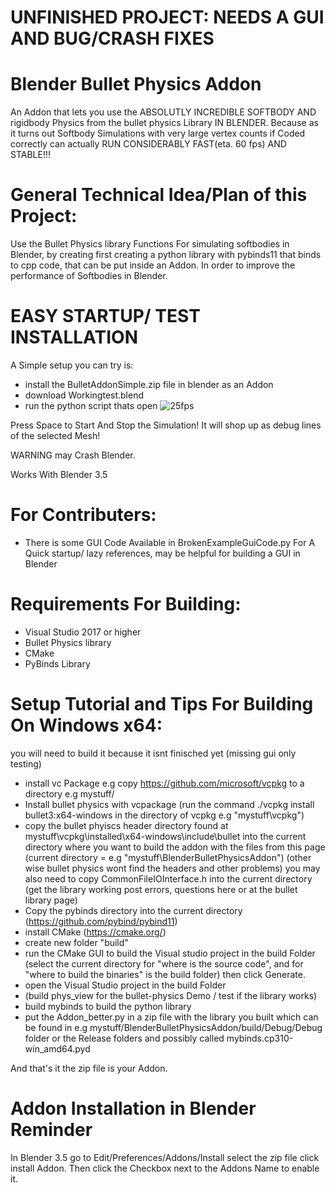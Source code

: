 # UNFINISHED PROJECT: NEEDS A GUI AND BUG/CRASH FIXES
# Blender Bullet Physics Addon
An Addon that lets you use the ABSOLUTLY INCREDIBLE SOFTBODY AND rigidbody Physics from the bullet physics Library IN BLENDER.
Because as it turns out Softbody Simulations with very large vertex counts if Coded correctly can actually RUN CONSIDERABLY FAST(eta. 60 fps) AND STABLE!!!

# General Technical Idea/Plan of this Project:
Use the Bullet Physics library Functions For simulating softbodies in Blender, by creating first creating a python library with pybinds11 that binds to cpp code, that can be put inside an Addon. In order to improve the performance of Softbodies in Blender.

# EASY STARTUP/ TEST INSTALLATION
A Simple setup you can try is:
- install the BulletAddonSimple.zip file in blender as an Addon
- download Workingtest.blend
- run the python script thats open
![25fps](https://github.com/ENR813/BlenderBulletPhysicsAddon/assets/50517527/7126508f-ab43-4b2c-9224-b066e387fceb)

Press Space to Start And Stop the Simulation! It will shop up as debug lines of the selected Mesh!

WARNING may Crash Blender.

Works With Blender 3.5

# For Contributers:
- There is some GUI Code Available in BrokenExampleGuiCode.py For A Quick startup/ lazy references, may be helpful for building a GUI in Blender 

# Requirements For Building:
- Visual Studio 2017 or higher
- Bullet Physics library
- CMake
- PyBinds Library
# Setup Tutorial and Tips For Building On Windows x64:
you will need to build it because it isnt finisched yet (missing gui only testing)
- install vc Package e.g copy https://github.com/microsoft/vcpkg to a directory e.g mystuff/
- Install bullet physics with vcpackage (run the command ./vcpkg install bullet3:x64-windows in the directory of vcpkg e.g "mystuff\vcpkg\")
- copy the bullet phyiscs header directory found at mystuff\vcpkg\installed\x64-windows\include\bullet into the current directory where you want to build the addon with the files from this page (current directory = e.g "mystuff\BlenderBulletPhysicsAddon\")
  (other wise bullet physics wont find the headers and other problems) 
  you may also need to copy CommonFileIOInterface.h into the current directory
  (get the library working post errors, questions here or at the bullet library page)
- Copy the pybinds directory into the current directory (https://github.com/pybind/pybind11)
- install CMake (https://cmake.org/)
- create new folder "build"
- run the CMake GUI to build the Visual studio project in the build Folder (select the current directory for "where is the source code", and for "where to build the binaries" is the build folder) then click Generate.
- open the Visual Studio project in the build Folder
- (build phys_view for the bullet-physics Demo / test if the library works)
- build mybinds to build the python library
- put the Addon_better.py in a zip file with the library you built which can be found in e.g mystuff/BlenderBulletPhysicsAddon/build/Debug/Debug folder or the Release folders and possibly called mybinds.cp310-win_amd64.pyd

And that's it the zip file is your Addon.

# Addon Installation in Blender Reminder
In Blender 3.5 go to Edit/Preferences/Addons/Install select the zip file click install Addon. Then click the Checkbox next to the Addons Name to enable it.
